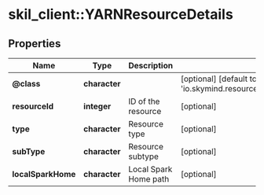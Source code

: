 # skil_client::YARNResourceDetails

## Properties
Name | Type | Description | Notes
------------ | ------------- | ------------- | -------------
**@class** | **character** |  | [optional] [default to &#39;io.skymind.resource.model.subtypes.compute.YARNResourceDetails&#39;]
**resourceId** | **integer** | ID of the resource | [optional] 
**type** | **character** | Resource type | [optional] 
**subType** | **character** | Resource subtype | [optional] 
**localSparkHome** | **character** | Local Spark Home path | [optional] 


